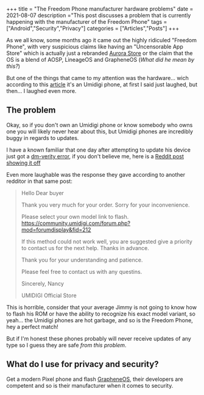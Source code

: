 +++
title = "The Freedom Phone manufacturer hardware problems"
date = 2021-08-07
description ="This post discusses a problem that is currently happening with the manufacturer of the Freedom Phone"
tags = ["Android","Security","Privacy"]
categories = ["Articles","Posts"]
+++

As we all know, some months ago it came out the highly ridiculed "Freedom Phone", with very suspicious claims like having an "Uncensorable App Store" which is actually just a rebranded [Aurora Store](https://auroraoss.com/download/AuroraStore/) or the claim that the OS is a blend of AOSP, LineageOS and GrapheneOS (_What did he mean by this?_)

But one of the things that came to my attention was the hardware... wich according to this [article](https://www.thedailybeast.com/maga-worlds-freedom-phone-actually-budget-chinese-phone) it's an Umidigi phone, at first I said just laughed, but then... I laughed even more.

## The problem

Okay, so if you don't own an Umidigi phone or know somebody who owns one you will likely never hear about this, but Umidigi phones are incredibly buggy in regards to updates.

I have a known familiar that one day after attempting to update his device just got a [dm-verity error](https://source.android.com/security/verifiedboot/boot-flow#dm-verity-corruption), if you don't believe me, here is a [Reddit post showing it off](https://web.archive.org/web/20210807204933/https://www.reddit.com/r/umidigi/comments/ofg6ib/a9_pro_6gb128gb_phone_corrupted_after_umidigi/)

Even more laughable was the response they gave according to another redditor in that same post:

>Hello Dear buyer
>
>Thank you very much for your order.
>Sorry for your inconvenience.
>
>Please select your own model link to flash.
><https://community.umidigi.com/forum.php?mod=forumdisplay&fid=212>
>
>If this method could not work well, you are suggested give a priority to contact us for the next help. Thanks in advance.
>
>Thank you for your understanding and patience.
>
>Please feel free to contact us with any questins.
>
>Sincerely, Nancy
>
>UMIDIGI Official Store

This is horrible, consider that your average Jimmy is not going to know how to flash his ROM or have the ability to recognize his exact model variant, so yeah... the Umidigi phones are hot garbage, and so is the Freedom Phone, hey a perfect match!

But if I'm honest these phones probably will never receive updates of any type so I guess they are safe _from this problem_.

## What do I use for privacy and security?

Get a modern Pixel phone and flash [GrapheneOS](https://grapheneos.org/), their developers are competent and so is their manufacturer when it comes to security.
